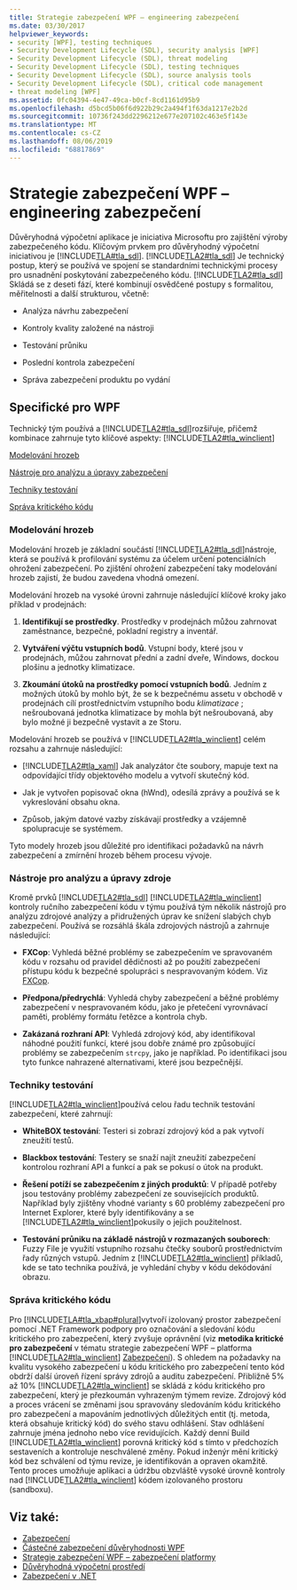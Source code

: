 ```yaml
---
title: Strategie zabezpečení WPF – engineering zabezpečení
ms.date: 03/30/2017
helpviewer_keywords:
- security [WPF], testing techniques
- Security Development Lifecycle (SDL), security analysis [WPF]
- Security Development Lifecycle (SDL), threat modeling
- Security Development Lifecycle (SDL), testing techniques
- Security Development Lifecycle (SDL), source analysis tools
- Security Development Lifecycle (SDL), critical code management
- threat modeling [WPF]
ms.assetid: 0fc04394-4e47-49ca-b0cf-8cd1161d95b9
ms.openlocfilehash: d5bcd5b06f6d922b29c2a494f1f63da1217e2b2d
ms.sourcegitcommit: 10736f243dd2296212e677e207102c463e5f143e
ms.translationtype: MT
ms.contentlocale: cs-CZ
ms.lasthandoff: 08/06/2019
ms.locfileid: "68817869"
---
```

# <a name="wpf-security-strategy---security-engineering"></a>Strategie zabezpečení WPF – engineering zabezpečení
Důvěryhodná výpočetní aplikace je iniciativa Microsoftu pro zajištění výroby zabezpečeného kódu. Klíčovým prvkem pro důvěryhodný výpočetní iniciativou je [!INCLUDE[TLA#tla_sdl](../../../includes/tlasharptla-sdl-md.md)]. [!INCLUDE[TLA2#tla_sdl](../../../includes/tla2sharptla-sdl-md.md)] Je technický postup, který se používá ve spojení se standardními technickými procesy pro usnadnění poskytování zabezpečeného kódu. [!INCLUDE[TLA2#tla_sdl](../../../includes/tla2sharptla-sdl-md.md)] Skládá se z deseti fází, které kombinují osvědčené postupy s formalitou, měřitelnosti a další strukturou, včetně:  
  
- Analýza návrhu zabezpečení  
  
- Kontroly kvality založené na nástroji  
  
- Testování průniku  
  
- Poslední kontrola zabezpečení  
  
- Správa zabezpečení produktu po vydání  
  
## <a name="wpf-specifics"></a>Specifické pro WPF  
 Technický tým používá a [!INCLUDE[TLA2#tla_sdl](../../../includes/tla2sharptla-sdl-md.md)]rozšiřuje, přičemž kombinace zahrnuje tyto klíčové aspekty: [!INCLUDE[TLA2#tla_winclient](../../../includes/tla2sharptla-winclient-md.md)]  
  
 [Modelování hrozeb](#threat_modeling)  
  
 [Nástroje pro analýzu a úpravy zabezpečení](#tools)  
  
 [Techniky testování](#techniques)  
  
 [Správa kritického kódu](#critical_code)  
  
<a name="threat_modeling"></a>   
### <a name="threat-modeling"></a>Modelování hrozeb  
 Modelování hrozeb je základní součástí [!INCLUDE[TLA2#tla_sdl](../../../includes/tla2sharptla-sdl-md.md)]nástroje, která se používá k profilování systému za účelem určení potenciálních ohrožení zabezpečení. Po zjištění ohrožení zabezpečení taky modelování hrozeb zajistí, že budou zavedena vhodná omezení.  
  
 Modelování hrozeb na vysoké úrovni zahrnuje následující klíčové kroky jako příklad v prodejnách:  
  
1. **Identifikují se prostředky**. Prostředky v prodejnách můžou zahrnovat zaměstnance, bezpečné, pokladní registry a inventář.  
  
2. **Vytváření výčtu vstupních bodů**. Vstupní body, které jsou v prodejnách, můžou zahrnovat přední a zadní dveře, Windows, dockou plošinu a jednotky klimatizace.  
  
3. **Zkoumání útoků na prostředky pomocí vstupních bodů**. Jedním z možných útoků by mohlo být, že se k bezpečnému assetu v obchodě v prodejnách cílí prostřednictvím vstupního bodu *klimatizace* ; nešroubovaná jednotka klimatizace by mohla být nešroubovaná, aby bylo možné ji bezpečně vystavit a ze Storu.  
  
 Modelování hrozeb se používá v [!INCLUDE[TLA2#tla_winclient](../../../includes/tla2sharptla-winclient-md.md)] celém rozsahu a zahrnuje následující:  
  
- [!INCLUDE[TLA2#tla_xaml](../../../includes/tla2sharptla-xaml-md.md)] Jak analyzátor čte soubory, mapuje text na odpovídající třídy objektového modelu a vytvoří skutečný kód.  
  
- Jak je vytvořen popisovač okna (hWnd), odesílá zprávy a používá se k vykreslování obsahu okna.  
  
- Způsob, jakým datové vazby získávají prostředky a vzájemně spolupracuje se systémem.  
  
 Tyto modely hrozeb jsou důležité pro identifikaci požadavků na návrh zabezpečení a zmírnění hrozeb během procesu vývoje.  
  
<a name="tools"></a>   
### <a name="source-analysis-and-editing-tools"></a>Nástroje pro analýzu a úpravy zdroje  
 Kromě prvků [!INCLUDE[TLA2#tla_sdl](../../../includes/tla2sharptla-sdl-md.md)] [!INCLUDE[TLA2#tla_winclient](../../../includes/tla2sharptla-winclient-md.md)] kontroly ručního zabezpečení kódu v týmu používá tým několik nástrojů pro analýzu zdrojové analýzy a přidružených úprav ke snížení slabých chyb zabezpečení. Používá se rozsáhlá škála zdrojových nástrojů a zahrnuje následující:  
  
- **FXCop**: Vyhledá běžné problémy se zabezpečením ve spravovaném kódu v rozsahu od pravidel dědičnosti až po použití zabezpečení přístupu kódu k bezpečné spolupráci s nespravovaným kódem. Viz [FXCop](https://docs.microsoft.com/previous-versions/dotnet/netframework-3.0/bb429476%28v=vs.80%29).  
  
- **Předpona/předrychlá**: Vyhledá chyby zabezpečení a běžné problémy zabezpečení v nespravovaném kódu, jako je přetečení vyrovnávací paměti, problémy formátu řetězce a kontrola chyb.  
  
- **Zakázaná rozhraní API**: Vyhledá zdrojový kód, aby identifikoval náhodné použití funkcí, které jsou dobře známé pro způsobující problémy se zabezpečením `strcpy`, jako je například. Po identifikaci jsou tyto funkce nahrazené alternativami, které jsou bezpečnější.  
  
<a name="techniques"></a>   
### <a name="testing-techniques"></a>Techniky testování  
 [!INCLUDE[TLA2#tla_winclient](../../../includes/tla2sharptla-winclient-md.md)]používá celou řadu technik testování zabezpečení, které zahrnují:  
  
- **WhiteBOX testování**: Testeri si zobrazí zdrojový kód a pak vytvoří zneužití testů.
  
- **Blackbox testování**: Testery se snaží najít zneužití zabezpečení kontrolou rozhraní API a funkcí a pak se pokusí o útok na produkt.  
  
- **Řešení potíží se zabezpečením z jiných produktů**: V případě potřeby jsou testovány problémy zabezpečení ze souvisejících produktů. Například byly zjištěny vhodné varianty s 60 problémy zabezpečení pro Internet Explorer, které byly identifikovány a se [!INCLUDE[TLA2#tla_winclient](../../../includes/tla2sharptla-winclient-md.md)]pokusily o jejich použitelnost.  
  
- **Testování průniku na základě nástrojů v rozmazaných souborech**: Fuzzy File je využití vstupního rozsahu čtečky souborů prostřednictvím řady různých vstupů. Jedním z [!INCLUDE[TLA2#tla_winclient](../../../includes/tla2sharptla-winclient-md.md)] příkladů, kde se tato technika používá, je vyhledání chyby v kódu dekódování obrazu.  
  
<a name="critical_code"></a>   
### <a name="critical-code-management"></a>Správa kritického kódu  
 Pro [!INCLUDE[TLA#tla_xbap#plural](../../../includes/tlasharptla-xbapsharpplural-md.md)]vytvoří izolovaný prostor zabezpečení pomocí .NET Framework podpory pro označování a sledování kódu kritického pro zabezpečení, který zvyšuje oprávnění (viz **metodika kritické pro zabezpečení** v tématu strategie zabezpečení WPF – platforma [!INCLUDE[TLA2#tla_winclient](../../../includes/tla2sharptla-winclient-md.md)] [ Zabezpečení](wpf-security-strategy-platform-security.md)). S ohledem na požadavky na kvalitu vysokého zabezpečení u kódu kritického pro zabezpečení tento kód obdrží další úroveň řízení správy zdrojů a auditu zabezpečení. Přibližně 5% až 10% [!INCLUDE[TLA2#tla_winclient](../../../includes/tla2sharptla-winclient-md.md)] se skládá z kódu kritického pro zabezpečení, který je přezkoumán vyhrazeným týmem revize. Zdrojový kód a proces vrácení se změnami jsou spravovány sledováním kódu kritického pro zabezpečení a mapováním jednotlivých důležitých entit (tj. metoda, která obsahuje kritický kód) do svého stavu odhlášení. Stav odhlášení zahrnuje jména jednoho nebo více revidujících. Každý denní Build [!INCLUDE[TLA2#tla_winclient](../../../includes/tla2sharptla-winclient-md.md)] porovná kritický kód s tímto v předchozích sestaveních a kontroluje neschválené změny. Pokud inženýr mění kritický kód bez schválení od týmu revize, je identifikován a opraven okamžitě. Tento proces umožňuje aplikaci a údržbu obzvláště vysoké úrovně kontroly nad [!INCLUDE[TLA2#tla_winclient](../../../includes/tla2sharptla-winclient-md.md)] kódem izolovaného prostoru (sandboxu).  
  
## <a name="see-also"></a>Viz také:

- [Zabezpečení](security-wpf.md)
- [Částečné zabezpečení důvěryhodnosti WPF](wpf-partial-trust-security.md)
- [Strategie zabezpečení WPF – zabezpečení platformy](wpf-security-strategy-platform-security.md)
- [Důvěryhodná výpočetní prostředí](https://www.microsoft.com/mscorp/twc/default.mspx)
- [Zabezpečení v .NET](../../standard/security/index.md)

